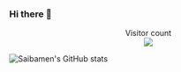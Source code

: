 ### Hi there 👋

<!--
**Saibamen/Saibamen** is a ✨ _special_ ✨ repository because its `README.md` (this file) appears on your GitHub profile.

Here are some ideas to get you started:

- 🔭 I’m currently working on ...
- 🌱 I’m currently learning ...
- 👯 I’m looking to collaborate on ...
- 🤔 I’m looking for help with ...
- 💬 Ask me about ...
- 📫 How to reach me: ...
- 😄 Pronouns: ...
- ⚡ Fun fact: ...
-->

<p align="center"> 
  Visitor count<br>
  <img src="https://profile-counter.glitch.me/Saibamen/count.svg" /><br>
</p>

![Saibamen's GitHub stats](https://github-readme-stats.vercel.app/api?username=saibamen&show=reviews,prs_merged,prs_merged_percentage&show_icons=true&theme=dark)
